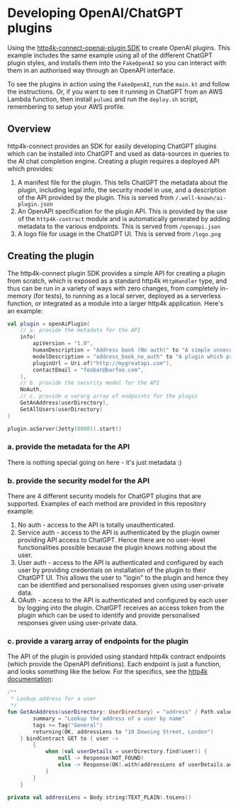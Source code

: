 # Developing OpenAI/ChatGPT plugins

Using the [http4k-connect-openai-plugin SDK](https://github.com/http4k/http4k-connect/tree/master/openai) to create
OpenAI plugins. This example includes the same example using all of
the different ChatGPT plugin styles, and installs them into the `FakeOpenAI` so you can interact with them in an
authorised way through an OpenAPI interface.

To see the plugins in action using the `FakeOpenAI`, run the `main.kt` and follow the instructions.
Or, if you want to see it running in ChatGPT from an AWS Lambda function, then install `pulumi` and run the `deploy.sh`
script, remembering to setup your AWS profile.

## Overview

http4k-connect provides an SDK for easily developing ChatGPT plugins which can be installed into ChatGPT and used as
data-sources in queries to the AI chat completion engine. Creating a plugin requires a deployed API which provides:

1. A manifest file for the plugin. This tells ChatGPT the metadata about the plugin, including legal info, the security
   model in use, and a description of the API provided by the plugin. This is served from `/.well-known/ai-plugin.json`
2. An OpenAPI specification for the plugin API. This is provided by the use of the `http4k-contract` module and is
   automatically generated by adding metadata to the various endpoints. This is served from `/openapi.json`
3. A logo file for usage in the ChatGPT UI. This is served from `/logo.png`

## Creating the plugin

The http4k-connect plugin SDK provides a simple API for creating a plugin from scratch, which is exposed as a standard
http4k `HttpHandler` type, and thus can be run in a variety of ways with zero changes, from completely in-memory (for
tests), to running as a local server, deployed as a serverless function, or integrated as a module into a larger http4k
application. Here's an example:

```kotlin
val plugin = openAiPlugin(
    // a. provide the metadata for the API
    info(
        apiVersion = "1.0",
        humanDescription = "Address book (No auth)" to "A simple unsecured example addressbook",
        modelDescription = "address_book_no_auth" to "A plugin which provides user address details for users",
        pluginUrl = Uri.of("http://mygreatapi.com"),
        contactEmail = "foobar@barfoo.com",
    ),
    // b. provide the security model for the API
    NoAuth,
    // c. provide a vararg array of endpoints for the plugin
    GetAnAddress(userDirectory),
    GetAllUsers(userDirectory)
)

plugin.asServer(Jetty(8080)).start()
```

### a. provide the metadata for the API

There is nothing special going on here - it's just metadata :)

### b. provide the security model for the API

There are 4 different security models for ChatGPT plugins that are supported. Examples of each method are provided in
this repository example:

1. No auth - access to the API is totally unauthenticated.
2. Service auth - access to the API is authenticated by the plugin owner providing API access to ChatGPT. Hence there
   are no user-level functionalities possible because the plugin knows nothing about the user.
3. User auth - access to the API is authenticated and configured by each user by providing credentials on installation
   of the plugin to their ChatGPT UI. This allows the user to "login" to the plugin and hence they can be identified and
   personalised responses given using user-private data.
4. OAuth - access to the API is authenticated and configured by each user by logging into the plugin. ChatGPT receives
   an access token from the plugin which can be used to identify and provide personalised responses given using
   user-private data.

### c. provide a vararg array of endpoints for the plugin

The API of the plugin is provided using standard http4k contract endpoints (which provide the OpenAPI definitions). Each
endpoint is just a function, and looks something like the below. For the specifics, see the
[http4k documentation](https://www.http4k.org/guide/reference/contracts/):

```kotlin
/**
 * Lookup address for a user
 */
fun GetAnAddress(userDirectory: UserDirectory) = "address" / Path.value(UserId).of("user") meta {
        summary = "Lookup the address of a user by name"
        tags += Tag("General")
        returning(OK, addressLens to "10 Downing Street, London")
    } bindContract GET to { user ->
        {
            when (val userDetails = userDirectory.find(user)) {
                null -> Response(NOT_FOUND)
                else -> Response(OK).with(addressLens of userDetails.address)
            }
        }
    }

private val addressLens = Body.string(TEXT_PLAIN).toLens()
```
